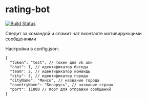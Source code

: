 # rating-bot

[![Build Status](https://travis-ci.org/atanana/rating-bot.svg?branch=master)](https://travis-ci.org/atanana/rating-bot)

Следит за командой и спамит чат вконтакте мотивирующими сообщениями

Настройки в config.json:

    {
      "token": "test", // токен для vk апи
      "chat": 1, // идентификатор беседы
      "team": 2, // идентификатор команды
      "city": 3, // идентификатор города
      "cityName": "Минск", // название города
      "countryName": "Беларусь", // название страны
      "port": 11000 // порт для отправки сообщений
    }